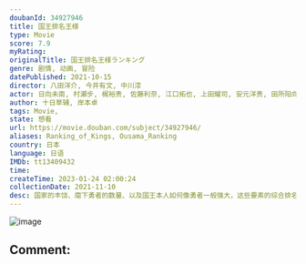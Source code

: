 ```yaml
---
doubanId: 34927946
title: 国王排名王様
type: Movie
score: 7.9
myRating: 
originalTitle: 国王排名王様ランキング
genre: 剧情, 动画, 冒险
datePublished: 2021-10-15
director: 八田洋介, 今井有文, 中川淳
actor: 日向未南, 村瀬步, 梶裕贵, 佐藤利奈, 江口拓也, 上田耀司, 安元洋贵, 田所阳向, 山下大辉, 三宅健太, 本田贵子, 坂本真绫, 下山吉光, 樱井孝宏
author: 十日草辅, 岸本卓
tags: Movie, 
state: 想看
url: https://movie.douban.com/subject/34927946/
aliases: Ranking_of_Kings, Ousama_Ranking
country: 日本
language: 日语
IMDb: tt13409432
time: 
createTime: 2023-01-24 02:00:24
collectionDate: 2021-11-10
desc: 国家的丰饶、麾下勇者的数量、以及国王本人如何像勇者一般强大，这些要素的综合排名，便是所谓的“国王排名”。主人公波吉是国王排名第七名的伯斯王治下王国的第一王子。但是波吉却生来耳不能闻，贫弱到挥不动剑。...
---
```


![image](p2681362557.jpg)

Comment: 
---

